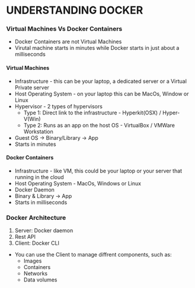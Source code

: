 # UNDERSTANDING DOCKER

### Virtual Machines Vs Docker Containers
- Docker Containers are not Virtual Machines
- Virutal machine starts in minutes while Docker starts in just about a milliseconds


#### Virtual Machines
- Infrastructure - this can be your laptop, a dedicated server or a Virtual Private server
- Host Operating System - on your laptop this can be MacOs, Window or Linux
- Hypervisor - 2 types of hypervisors
  - Type 1: Direct link to the infrastructure - Hyperkit(OSX) / Hyper-V(Win)
  - Type 2: Runs as an app on the host OS - VirtualBox / VMWare Workstation
- Guest OS -> Binary/Library -> App
- Starts in minutes

#### Docker Containers
- Infrastructure - like VM, this could be your laptop or your server that running in the cloud
- Host Operating System - MacOs, Windows or Linux
- Docker Daemon
- Binary & Library -> App
- Starts in milliseconds

### Docker Architecture
1. Server: Docker daemon
2. Rest API
3. Client: Docker CLI
- You can use the Client to manage diffrent components, such as:
  - Images
  - Containers
  - Networks
  - Data volumes
